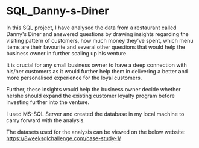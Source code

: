 # SQL_Danny-s-Diner

In this SQL project, I have analysed the data from a restaurant called Danny's Diner and answered questions by drawing insights regarding the visiting pattern of customers, how much money they’ve spent, which menu items are their favourite and several other questions that would help the business owner in further scaling up his venture.

It is crucial for any small business owner to have a deep connection with his/her customers as it would further help them in delivering a better and more personalised experience for the loyal customers.

Further, these insights would help the business owner decide whether he/she should expand the existing customer loyalty program before investing further into the venture.

I used MS-SQL Server and created the database in my local machine to carry forward with the analysis. 

The datasets used for the analysis can be viewed on the below website:
https://8weeksqlchallenge.com/case-study-1/
